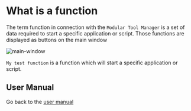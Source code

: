 # What is a function

The term function in connection with the `Modular Tool Manager` is a set of data required to start a specific application or script. Those functions are displayed as buttons on the main window

![main-window]

`My test function` is a function which will start a specific application or script.

## User Manual

Go back to the [user manual][back]

[back]: user-manual.md

[main-window]: https://i.imgur.com/oswayay.png